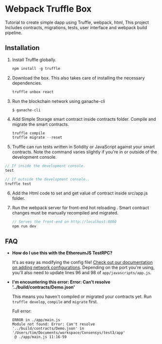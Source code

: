 # Webpack Truffle Box
Tutorial to create simple dapp using Truffle, webpack, html,
This project Includes contracts, migrations, tests, user interface and webpack build pipeline.

## Installation

1. Install Truffle globally.
    ```javascript
    npm install -g truffle
    ```

2. Download the box. This also takes care of installing the necessary dependencies.
    ```javascript
    truffle unbox react
    ```

3. Run the blockchain network using ganache-cli
    ```
    $ ganache-cli
    ```

4. Add Simple Storage smart contract inside contracts folder. Compile and migrate the smart contracts.
    ```javascript
    truffle compile
    truffle migrate --reset
    ```

5. Truffle can run tests written in Solidity or JavaScript against your smart contracts. Note the command varies slightly if you're in or outside of the development console.
  ```javascript
  // If inside the development console.
  test

  // If outside the development console..
  truffle test
  ```

6. Add the  Html code to set and get value of contract inside src/app.js folder. 

7. Run the webpack server for front-end hot reloading . Smart contract changes must be manually recompiled and migrated.
    ```javascript
    // Serves the front-end on http://localhost:8080
    npm run dev
    ```


## FAQ

* __How do I use this with the EthereumJS TestRPC?__

    It's as easy as modifying the config file! [Check out our documentation on adding network configurations](http://truffleframework.com/docs/advanced/configuration#networks). Depending on the port you're using, you'll also need to update lines 96 and 98 of `app/javascripts/app.js`.

* __I'm encountering this error: Error: Can't resolve '../build/contracts/Demo.json'__

  This means you haven't compiled or migrated your contracts yet. Run `truffle develop`, `compile` and `migrate` first.

  Full error:

  ```
  ERROR in ./app/main.js
  Module not found: Error: Can't resolve '../build/contracts/Demo.json' in '/Users/tim/Documents/workspace/Consensys/test3/app'
   @ ./app/main.js 11:16-59
  ```